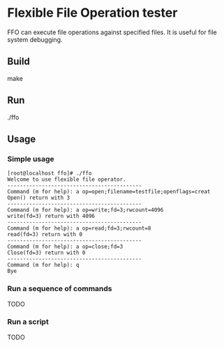 # Flexible File Operation tester

FFO can execute file operations against specified files. It is useful for file system debugging.

## Build

make

## Run

./ffo

## Usage

### Simple usage

```
[root@localhost ffo]# ./ffo 
Welcome to use flexible file operator.
-------------------------------------------
Command (m for help): a op=open;filename=testfile;openflags=creat
Open() return with 3
-------------------------------------------
Command (m for help): a op=write;fd=3;rwcount=4096
write(fd=3) return with 4096
-------------------------------------------
Command (m for help): a op=read;fd=3;rwcount=8
read(fd=3) return with 0
-------------------------------------------
Command (m for help): a op=close;fd=3
Close(fd=3) return with 0
-------------------------------------------
Command (m for help): q
Bye

```

### Run a sequence of commands

TODO

### Run a script

TODO
